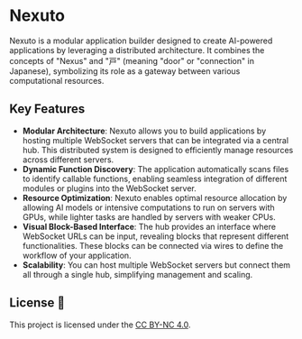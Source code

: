 # Nexuto

Nexuto is a modular application builder designed to create AI-powered applications by leveraging a distributed architecture. It combines the concepts of "Nexus" and "戸" (meaning "door" or "connection" in Japanese), symbolizing its role as a gateway between various computational resources. 

## Key Features

- **Modular Architecture**: Nexuto allows you to build applications by hosting multiple WebSocket servers that can be integrated via a central hub. This distributed system is designed to efficiently manage resources across different servers.
- **Dynamic Function Discovery**: The application automatically scans files to identify callable functions, enabling seamless integration of different modules or plugins into the WebSocket server.
- **Resource Optimization**: Nexuto enables optimal resource allocation by allowing AI models or intensive computations to run on servers with GPUs, while lighter tasks are handled by servers with weaker CPUs.
- **Visual Block-Based Interface**: The hub provides an interface where WebSocket URLs can be input, revealing blocks that represent different functionalities. These blocks can be connected via wires to define the workflow of your application.
- **Scalability**: You can host multiple WebSocket servers but connect them all through a single hub, simplifying management and scaling.

## License 📄
This project is licensed under the [CC BY-NC 4.0](LICENSE.md).

